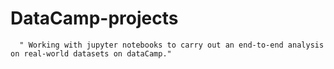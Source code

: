 # DataCamp-projects
      " Working with jupyter notebooks to carry out an end-to-end analysis on real-world datasets on dataCamp."
